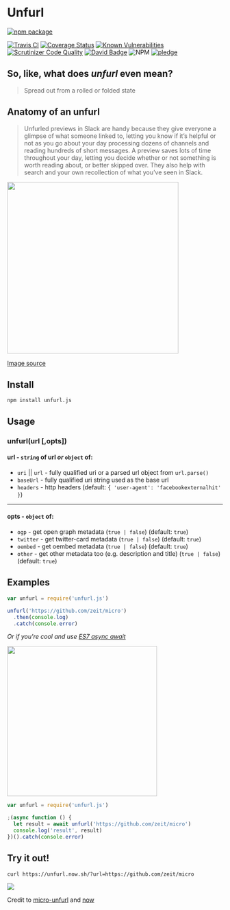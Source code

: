 # Unfurl

[![npm package](https://nodei.co/npm/unfurl.js.png?downloads=true&downloadRank=true&stars=true)](https://nodei.co/npm/unfurl.js/)

[![Travis CI](https://img.shields.io/travis/jacktuck/unfurl.svg?style=flat-square)](https://travis-ci.org/jacktuck/unfurl)
[![Coverage Status](https://img.shields.io/coveralls/jacktuck/unfurl.svg?style=flat-square)](https://coveralls.io/github/jacktuck/unfurl?branch=master)
[![Known Vulnerabilities](https://snyk.io/test/github/jacktuck/unfurl/badge.svg?style=flat-square)](https://snyk.io/test/github/jacktuck/unfurl)
[![Scrutinizer Code Quality](https://img.shields.io/scrutinizer/g/jacktuck/unfurl.svg?style=flat-square)](https://scrutinizer-ci.com/g/jacktuck/unfurl/?branch=master)
[![David Badge](https://img.shields.io/david/jacktuck/unfurl.svg?style=flat-square)](https://david-dm.org/jacktuck/unfurl)
![NPM](https://img.shields.io/npm/v/unfurl.js.svg?style=flat-square)
[![pledge](https://img.shields.io/badge/community-pledge-ff69b4.svg?style=flat-square)](https://github.com/jacktuck/unfurl/blob/master/code-of-conduct.md)

## So, like, what does _unfurl_ even mean?
>Spread out from a rolled or folded state

## Anatomy of an unfurl
>Unfurled previews in Slack are handy because they give everyone a glimpse of what someone linked to, letting you know if it’s helpful or not as you go about your day processing dozens of channels and reading hundreds of short messages. A preview saves lots of time throughout your day, letting you decide whether or not something is worth reading about, or better skipped over. They also help with search and your own recollection of what you’ve seen in Slack.

<img width="400" src="https://cdn-images-1.medium.com/max/1600/1*QOMaDLcO8rExD0ctBV3BWg.png">

[Image source](https://medium.com/slack-developer-blog/everything-you-ever-wanted-to-know-about-unfurling-but-were-afraid-to-ask-or-how-to-make-your-e64b4bb9254)

## Install
`npm install unfurl.js`

## Usage

### unfurl(url [,opts])

#### url - `string` of url _or_ `object` of:
- `uri` || `url` - fully qualified uri or a parsed url object from `url.parse()`
- `baseUrl` - fully qualified uri string used as the base url
- `headers` - http headers (default: `{ 'user-agent': 'facebookexternalhit' }`)

---

#### opts - `object` of:
* `ogp` - get open graph metadata (`true | false`) (default: `true`)
* `twitter` - get twitter-card metadata (`true | false`)  (default: `true`)
* `oembed` - get oembed metadata (`true | false`) (default: `true`)
* `other` - get other metadata too (e.g. description and title) (`true | false`) (default: `true`)

## Examples
```js
var unfurl = require('unfurl.js')

unfurl('https://github.com/zeit/micro')
  .then(console.log)
  .catch(console.error)
```

_Or if you're cool and use [ES7 async await](https://jakearchibald.com/2014/es7-async-functions/)_

<img src="https://media.giphy.com/media/MqxZxTlvcY5BS/giphy.gif" width="350">

```js
var unfurl = require('unfurl.js')

;(async function () {
  let result = await unfurl('https://github.com/zeit/micro')
  console.log('result', result)
})().catch(console.error)
```

## Try it out!

```
curl https://unfurl.now.sh/?url=https://github.com/zeit/micro
```

<img src="https://i.imgur.com/zL5WUwB.png">

Credit to [micro-unfurl](https://github.com/beeman/micro-unfurl) and [now](https://zeit.co/now)
